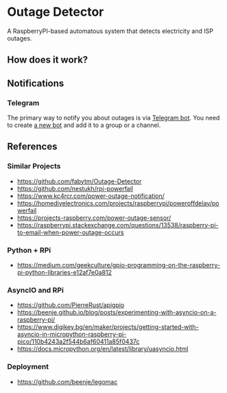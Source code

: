 # Outage Detector

A RaspberryPI-based automatous system that detects electricity and ISP outages.

## How does it work?

## Notifications

### Telegram

The primary way to notify you about outages is via [Telegram bot](https://core.telegram.org/bots).
You need to create [a new bot](https://t.me/BotFather) and add it to a group or a channel.

## References

### Similar Projects

- https://github.com/fabytm/Outage-Detector
- https://github.com/nestukh/rpi-powerfail
- https://www.kc4rcr.com/power-outage-notification/
- https://homediyelectronics.com/projects/raspberrypi/poweroffdelay/powerfail
- https://projects-raspberry.com/power-outage-sensor/
- https://raspberrypi.stackexchange.com/questions/13538/raspberry-pi-to-email-when-power-outage-occurs

### Python + RPi

- https://medium.com/geekculture/gpio-programming-on-the-raspberry-pi-python-libraries-e12af7e0a812

### AsyncIO and RPi

- https://github.com/PierreRust/apigpio
- https://beenje.github.io/blog/posts/experimenting-with-asyncio-on-a-raspberry-pi/
- https://www.digikey.bg/en/maker/projects/getting-started-with-asyncio-in-micropython-raspberry-pi-pico/110b4243a2f544b6af60411a85f0437c
- https://docs.micropython.org/en/latest/library/uasyncio.html

### Deployment

- https://github.com/beenje/legomac